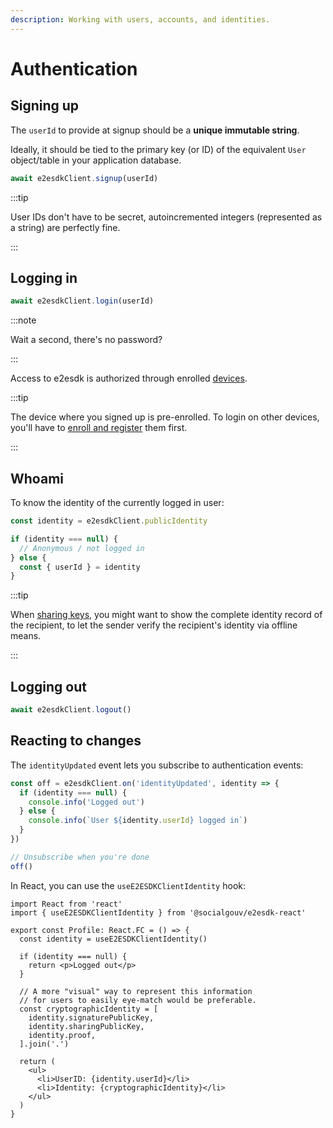 ```yaml
---
description: Working with users, accounts, and identities.
---
```


# Authentication

## Signing up

The `userId` to provide at signup should be a **unique immutable string**.

Ideally, it should be tied to the primary key (or ID) of the equivalent
`User` object/table in your application database.

```ts
await e2esdkClient.signup(userId)
```

:::tip

User IDs don't have to be secret, autoincremented integers (represented
as a string) are perfectly fine.

:::

## Logging in

```ts
await e2esdkClient.login(userId)
```

:::note

Wait a second, there's no password?

:::

Access to e2esdk is authorized through enrolled [devices](./devices).

:::tip

The device where you signed up is pre-enrolled. To login on other
devices, you'll have to [enroll and register](./devices#enroll-a-new-device) them first.

:::

## Whoami

To know the identity of the currently logged in user:

```ts
const identity = e2esdkClient.publicIdentity

if (identity === null) {
  // Anonymous / not logged in
} else {
  const { userId } = identity
}
```

:::tip

When [sharing keys](./sharing), you might want to show the complete
identity record of the recipient, to let the sender verify the
recipient's identity via offline means.

:::

## Logging out

```ts
await e2esdkClient.logout()
```

## Reacting to changes

The `identityUpdated` event lets you subscribe to authentication events:

```ts
const off = e2esdkClient.on('identityUpdated', identity => {
  if (identity === null) {
    console.info('Logged out')
  } else {
    console.info(`User ${identity.userId} logged in`)
  }
})

// Unsubscribe when you're done
off()
```

In React, you can use the `useE2ESDKClientIdentity` hook:

```tsx
import React from 'react'
import { useE2ESDKClientIdentity } from '@socialgouv/e2esdk-react'

export const Profile: React.FC = () => {
  const identity = useE2ESDKClientIdentity()

  if (identity === null) {
    return <p>Logged out</p>
  }

  // A more "visual" way to represent this information
  // for users to easily eye-match would be preferable.
  const cryptographicIdentity = [
    identity.signaturePublicKey,
    identity.sharingPublicKey,
    identity.proof,
  ].join('.')

  return (
    <ul>
      <li>UserID: {identity.userId}</li>
      <li>Identity: {cryptographicIdentity}</li>
    </ul>
  )
}
```

